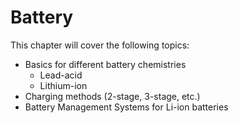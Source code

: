 # Battery

This chapter will cover the following topics:

- Basics for different battery chemistries
    - Lead-acid
    - Lithium-ion
- Charging methods (2-stage, 3-stage, etc.)
- Battery Management Systems for Li-ion batteries
